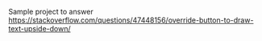 Sample project to answer https://stackoverflow.com/questions/47448156/override-button-to-draw-text-upside-down/ 
